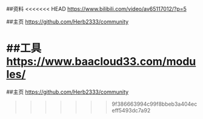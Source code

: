 ##资料
<<<<<<< HEAD
https://www.bilibili.com/video/av65117012/?p=5

##主页
https://github.com/Herb2333/community

##工具
https://www.baacloud33.com/modules/
=======

##主页
https://github.com/Herb2333/community
>>>>>>> 9f386663994c99f8bbeb3a404eceff5493dc7a92
